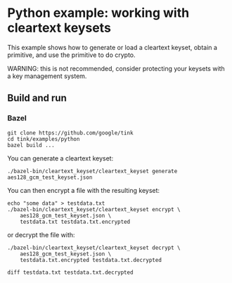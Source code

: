 # Python example: working with cleartext keysets

This example shows how to generate or load a cleartext keyset, obtain a
primitive, and use the primitive to do crypto.

WARNING: this is not recommended, consider protecting your keysets with a key
management system.

## Build and run

### Bazel

```shell
git clone https://github.com/google/tink
cd tink/examples/python
bazel build ...
```

You can generate a cleartext keyset:

```shell
./bazel-bin/cleartext_keyset/cleartext_keyset generate aes128_gcm_test_keyset.json
```

You can then encrypt a file with the resulting keyset:

```shell
echo "some data" > testdata.txt
./bazel-bin/cleartext_keyset/cleartext_keyset encrypt \
    aes128_gcm_test_keyset.json \
    testdata.txt testdata.txt.encrypted
```

or decrypt the file with:

```shell
./bazel-bin/cleartext_keyset/cleartext_keyset decrypt \
    aes128_gcm_test_keyset.json \
    testdata.txt.encrypted testdata.txt.decrypted

diff testdata.txt testdata.txt.decrypted
```
